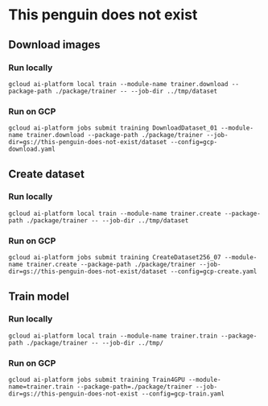 # This penguin does not exist



## Download images

### Run locally
```
gcloud ai-platform local train --module-name trainer.download --package-path ./package/trainer -- --job-dir ../tmp/dataset
```

### Run on GCP
```
gcloud ai-platform jobs submit training DownloadDataset_01 --module-name trainer.download --package-path ./package/trainer --job-dir=gs://this-penguin-does-not-exist/dataset --config=gcp-download.yaml
```

## Create dataset

### Run locally
```
gcloud ai-platform local train --module-name trainer.create --package-path ./package/trainer -- --job-dir ../tmp/dataset
```

### Run on GCP
```
gcloud ai-platform jobs submit training CreateDataset256_07 --module-name trainer.create --package-path ./package/trainer --job-dir=gs://this-penguin-does-not-exist/dataset --config=gcp-create.yaml
```

## Train model

### Run locally
```
gcloud ai-platform local train --module-name trainer.train --package-path ./package/trainer -- --job-dir ../tmp/
```

### Run on GCP
```
gcloud ai-platform jobs submit training Train4GPU --module-name=trainer.train --package-path=./package/trainer --job-dir=gs://this-penguin-does-not-exist --config=gcp-train.yaml
```